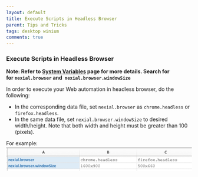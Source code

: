 ```yaml
---
layout: default
title: Execute Scripts in Headless Browser
parent: Tips and Tricks
tags: desktop winium
comments: true
---
```



### Execute Scripts in Headless Browser
**Note: Refer to [System Variables](../systemvars) page for more details.  Search for for `nexial.browser` and 
`nexial.browser.windowSize`**

In order to execute your Web automation in headless browser, do the following:
- In the corresponding data file, set `nexial.browser` as `chrome.headless` or `firefox.headless`.
- In the same data file, set `nexial.browser.windowSize` to desired width/height.  Note that both width and height must 
  be greater than 100 (pixels).

For example:<br/>
![window size](../systemvars/image/systemvar_20.png)

